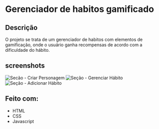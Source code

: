 # Gerenciador de habitos gamificado

## Descrição 

O projeto se trata de um gerenciador de habitos com elementos de gamificação, onde o usuário ganha recompensas de acordo com a dificuldade do hábito.

## screenshots

![Secão - Criar Personagem](.screenshots/Screenshot_1.png)
![Seção - Gerenciar Hábito](.screenshots/Screenshot_2.png)
![Seção - Adicionar Hábito](.screenshots/Screenshot_3.png)


## Feito com:
* HTML  
* CSS
* Javascript



  

